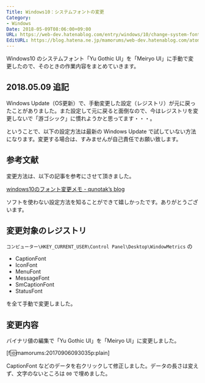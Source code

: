 ```yaml
---
Title: Windows10：システムフォントの変更
Category:
- Windows
Date: 2018-05-09T08:06:00+09:00
URL: https://web-dev.hatenablog.com/entry/windows/10/change-system-font
EditURL: https://blog.hatena.ne.jp/mamorums/web-dev.hatenablog.com/atom/entry/8599973812295439558
---
```


Windows10 のシステムフォント「Yu Gothic UI」を「Meiryo UI」に手動で変更したので、そのときの作業内容をまとめていきます。


## 2018.05.09 追記
Windows Update（OS更新）で、手動変更した設定（レジストリ）が元に戻ったことがありました。また設定して元に戻ると面倒なので、今はレジストリを変更しないで「游ゴシック」に慣れようかと思ってます・・・。

ということで、以下の設定方法は最新の Windows Update で試していない方法になります。変更する場合は、すみませんが自己責任でお願い致します。


## 参考文献
変更方法は、以下の記事を参考にさせて頂きました。

[windows10のフォント変更メモ - qunotak’s blog](http://qunotak.hatenablog.com/entry/2016/08/05/020704)

ソフトを使わない設定方法を知ることができて嬉しかったです。ありがとうございます。


## 変更対象のレジストリ
`コンピューター\HKEY_CURRENT_USER\Control Panel\Desktop\WindowMetrics` の

- CaptionFont
- IconFont
- MenuFont
- MessageFont
- SmCaptionFont
- StatusFont

を全て手動で変更しました。


## 変更内容
バイナリ値の編集で「Yu Gothic UI」を「Meiryo UI」に変更しました。

[f:id:mamorums:20170906093035p:plain]

CaptionFont などのデータを右クリックして修正しました。データの長さは変えず、文字のないところは `00` で埋めました。
